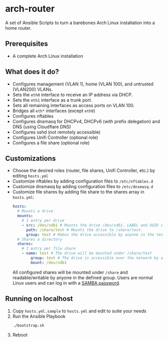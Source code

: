 # arch-router
A set of Ansible Scripts to turn a barebones Arch Linux installation into a home router.

## Prerequisites
- A complete Arch Linux installation

## What does it do?
- Configures management (VLAN 1), home (VLAN 100), and untrusted (VLAN200) VLANs.
- Sets the `eth0` interface to receive an IP address via DHCP.
- Sets the `eth1` interface as a trunk port.
- Sets all remaining interfaces as access ports on VLAN 100.
- Bridges all `eth*` interfaces (except `eth0`)
- Configures nftables
- Configures dnsmasq for DHCPv4, DHCPv6 (with prefix delegation) and DNS (using Cloudflare DNS)
- Configures sshd (not remotely accessible)
- Configures Unifi Controller (optional role)
- Configures a file share (optional role)

## Customizations
- Choose the desired roles (router, file shares, Unifi Controller, etc.) by editing `hosts.yml`
- Customize nftables by adding configuration files to `/etc/nftables.d`
- Customize dnsmasq by adding configuration files to `/etc/dnsmasq.d`
- Customize file shares by adding file share to the shares array in `hosts.yml`:
  ```yaml
  hosts:
    # Mounts a drive
    mounts:
      # 1 entry per drive
      - src: /dev/sdb1 # Mounts the drive /dev/sdb1. LABEL and UUID can also be used here.
        path: /share/test # Mounts the drive to /share/test.
        group: test # Makes the drive accessible by anyone in the test group.
    # Shares a directory
    shares:
      # 1 entry per file share
      - name: test # The drive will be mounted under /share/test
          group: test # The drive is accessible over the network by anyone in the test group
          mount: /dev/sdb1
  ```
  All configured shares will be mounted under `/share` and readable/writable by anyone in 
  the defined group. Users are normal Linux users and can log in with a 
  [SAMBA password](https://www.samba.org/samba/docs/current/man-html/smbpasswd.8.html).

## Running on localhost
1. Copy `hosts.yml.sample` to `hosts.yml` and edit to suite your needs
1. Run the Ansible Playbook
   ```bash
   ./bootstrap.sh
   ```
2. Reboot
